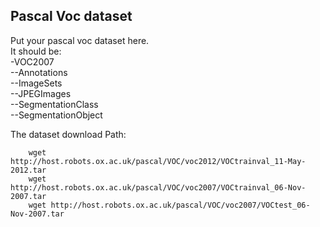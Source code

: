 ## Pascal Voc dataset 
Put your pascal voc dataset here.  
It should be:  
-VOC2007  
--Annotations  
--ImageSets  
--JPEGImages  
--SegmentationClass  
--SegmentationObject  

The dataset download Path:  
```
    wget http://host.robots.ox.ac.uk/pascal/VOC/voc2012/VOCtrainval_11-May-2012.tar  
    wget http://host.robots.ox.ac.uk/pascal/VOC/voc2007/VOCtrainval_06-Nov-2007.tar  
    wget http://host.robots.ox.ac.uk/pascal/VOC/voc2007/VOCtest_06-Nov-2007.tar  
```
